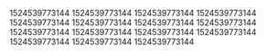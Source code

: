 1524539773144
1524539773144
1524539773144
1524539773144
1524539773144
1524539773144
1524539773144
1524539773144
1524539773144
1524539773144
1524539773144
1524539773144
1524539773144
1524539773144
1524539773144